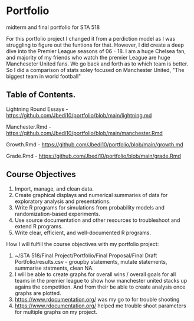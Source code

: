 # Portfolio
midterm and final portfolio for STA 518

For this portfolio project I changed it from a perdiction model as I was struggling to figure out the funtions for that. However, I did create a deep dive into the Premier League seasons of 06 - 18. I am a huge Chelsea fan, and majority of my friends who watch the premier League are huge Mancheseter United fans. We go back and forth as to which team is better. So I did a comparison of stats soley focused on Manchester United, "The biggest team in world football"

## Table of Contents.
Lightning Round Essays - https://github.com/Jbedi10/portfolio/blob/main/lightning.md

Manchester.Rmd - https://github.com/Jbedi10/portfolio/blob/main/manchester.Rmd

Growth.Rmd - https://github.com/Jbedi10/portfolio/blob/main/growth.md

Grade.Rmd - https://github.com/Jbedi10/portfolio/blob/main/grade.Rmd


## Course Objectives
1. Import, manage, and clean data.
2. Create graphical displays and numerical summaries of data for exploratory analysis and presentations.
3. Write R programs for simulations from probability models and randomization-based experiments.
4. Use source documentation and other resources to troubleshoot and extend R programs.
5. Write clear, efficient, and well-documented R programs.

How I will fulfill the course objectives with my portfolio project:
1. ~/STA 518/Final Project/Portfolio/Final Proposal/Final Draft Portfolio/results.csv - groupby statements, mutate statements, summarise statments, clean NA.
2. I will be able to create graphs for overall wins / overall goals for all teams in the premier league to show how manchester united stacks up agains the competition. And from their be able to create analysis once graphs are plotted. 
3. https://www.rdocumentation.org/ was my go to for trouble shooting 
4. https://www.rdocumentation.org/ helped me trouble shoot parameters for multiple graphs on my project. 




